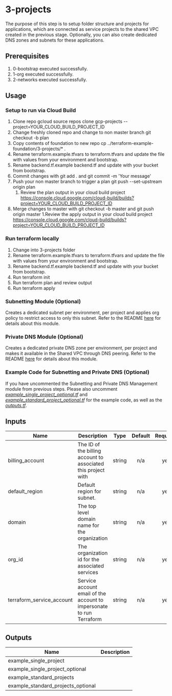 # 3-projects

The purpose of this step is to setup folder structure and projects for applications, which are connected as service projects to the shared VPC created in the previous stage. Optionally, you can also create dedicated DNS zones and subnets for these applications.

## Prerequisites

1. 0-bootstrap executed successfully.
1. 1-org executed successfully.
1. 2-networks executed successfully.

## Usage
### Setup to run via Cloud Build
1. Clone repo gcloud source repos clone gcp-projects --project=YOUR_CLOUD_BUILD_PROJECT_ID
1. Change freshly cloned repo and change to non master branch git checkout -b plan
1. Copy contents of foundation to new repo cp ../terraform-example-foundation/3-projects/* .
1. Rename terraform.example.tfvars to terraform.tfvars and update the file with values from your environment and bootstrap.
1. Rename backend.tf.example backend.tf and update with your bucket from bootstrap.
1. Commit changes with git add . and git commit -m 'Your message'
1. Push your non master branch to trigger a plan git push --set-upstream origin plan
    1. Review the plan output in your cloud build project https://console.cloud.google.com/cloud-build/builds?project=YOUR_CLOUD_BUILD_PROJECT_ID
1. Merge changes to master with git checkout -b master and git push origin master
    1.Review the apply output in your cloud build project https://console.cloud.google.com/cloud-build/builds?project=YOUR_CLOUD_BUILD_PROJECT_ID


### Run terraform locally
1. Change into 3-projects folder
1. Rename terraform.example.tfvars to terraform.tfvars and update the file with values from your environment and bootstrap.
1. Rename backend.tf.example backend.tf and update with your bucket from bootstrap.
1. Run terraform init
1. Run terraform plan and review output
1. Run terraform apply

### Subnetting Module (Optional)
Creates a dedicated subnet per environment, per project and applies org policy to restrict access to only this subnet. Refer to the README [here](./modules/project_subnet/README.md) for details about this module.

### Private DNS Module (Optional)
Creates a dedicated private DNS zone per environment, per project and makes it available in the Shared VPC through DNS peering. Refer to the README [here](./modules/private_dns/README.md) for details about this module.

### Example Code for Subnetting and Private DNS (Optional)
If you have uncommented the Subnetting and Private DNS Management module from previous steps. Please also uncomment [*example_single_project_optional.tf*](./example_single_project_optional.tf) and [*example_standard_project_optional.tf*](./example_standard_project_optional.tf) for the example code, as well as the  [*outputs.tf*](./outputs.tf).

<!-- BEGINNING OF PRE-COMMIT-TERRAFORM DOCS HOOK -->
## Inputs

| Name | Description | Type | Default | Required |
|------|-------------|:----:|:-----:|:-----:|
| billing\_account | The ID of the billing account to associated this project with | string | n/a | yes |
| default\_region | Default region for subnet. | string | n/a | yes |
| domain | The top level domain name for the organization | string | n/a | yes |
| org\_id | The organization id for the associated services | string | n/a | yes |
| terraform\_service\_account | Service account email of the account to impersonate to run Terraform | string | n/a | yes |

## Outputs

| Name | Description |
|------|-------------|
| example\_single\_project |  |
| example\_single\_project\_optional |  |
| example\_standard\_projects |  |
| example\_standard\_projects\_optional |  |

<!-- END OF PRE-COMMIT-TERRAFORM DOCS HOOK -->
